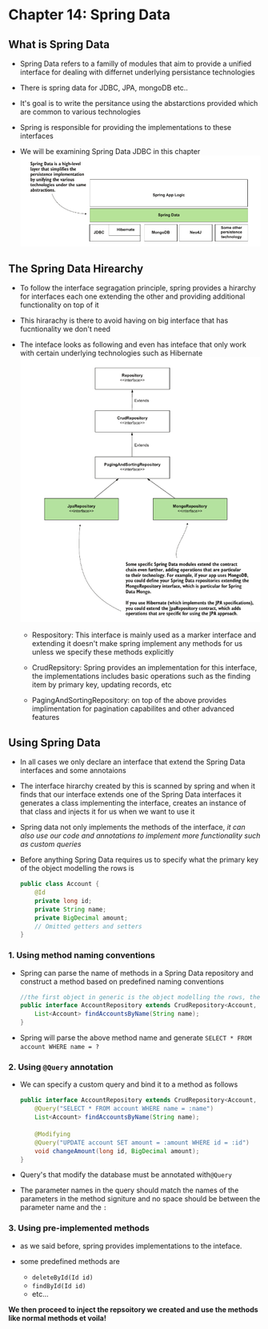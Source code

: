 # Chapter 14: Spring Data

## What is Spring Data

- Spring Data refers to a familly of modules that aim to provide a unified interface for dealing with differnet underlying persistance technologies

- There is spring data for JDBC, JPA, mongoDB etc..

- It's goal is to write the persitance using the abstarctions provided which are common to various technologies

- Spring is responsible for providing the implementations to these interfaces

- We will be examining Spring Data JDBC in this chapter
![where spring data fits](springDataPlace.PNG)

## The Spring Data Hirearchy

- To follow the interface segragation principle, spring provides a hirarchy for interfaces each one extending the other and providing additional functionality on top of it

- This hirarachy is there to avoid having on big interface that has fucntionality we don't need

- The inteface looks as following and even has inteface that only work with certain underlying technologies such as Hibernate 
![spring data interface hirarchy](springDataHirarchy.PNG)

    - Respository: This interface is mainly used as a marker interface and extending it doesn't make spring implement any methods for us unless we specify these methods explicitly

    - CrudRepsitory: Spring provides an implementation for this interface, the implementations includes basic operations such as the finding item by primary key, updating records, etc

    - PagingAndSortingRepository: on top of the above provides implimentation for pagination capabilites and other advanced features

## Using Spring Data

- In all cases we only declare an interface that extend the Spring Data interfaces and some annotaions

- The interface hirarchy created by this is scanned by spring and when it finds that our interface extends one of the Spring Data interfaces it generates a class implementing the interface, creates an instance of that class and injects it for us when we want to use it 

- Spring data not only implements the methods of the interface, *it can also use our code and annotations to implement more functionality such as custom queries*

- Before anything Spring Data requires us to specify what the primary key of the object modelling the rows is
    ```java
    public class Account {
        @Id
        private long id;
        private String name;
        private BigDecimal amount;
        // Omitted getters and setters
    }
    ```

### 1. Using method naming conventions

- Spring can parse the name of methods in a Spring Data repository and construct a method based on predefined naming conventions

    ```java
    //the first object in generic is the object modelling the rows, the second is the datatype of the primary key
    public interface AccountRepository extends CrudRepository<Account, Long> {
        List<Account> findAccountsByName(String name);
    }
    ```

- Spring will parse the above method name and generate `SELECT * FROM account WHERE name = ?`

### 2. Using `@Query` annotation

- We can specify a custom query and bind it to a method as follows
    ```java
    public interface AccountRepository extends CrudRepository<Account, Long> {
        @Query("SELECT * FROM account WHERE name = :name")
        List<Account> findAccountsByName(String name);

        @Modifying
        @Query("UPDATE account SET amount = :amount WHERE id = :id")
        void changeAmount(long id, BigDecimal amount);
    }
    ```

- Query's that modify the database must be annotated with`@Query`

- The parameter names in the query should match the names of the parameters in the method signiture and no space should be between the parameter name and the `:` 

### 3. Using pre-implemented methods

- as we said before, spring provides implementations to the inteface.

- some predefined methods are
    - `deleteById(Id id)`
    - `findById(Id id)`
    - etc...

**We then proceed to inject the repsoitory we created and use the methods like normal methods et voila!**